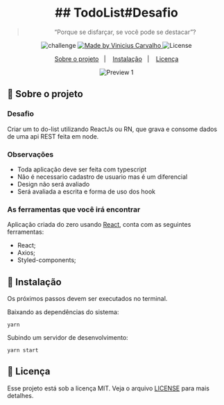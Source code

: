 <h1 align="center">
  ## TodoList#Desafio
</h1>

<blockquote align="center">“Porque se disfarçar, se você pode se destacar”?</blockquote>

<p align="center">
  <img alt="challenge" src="https://img.shields.io/badge/challenge-%2304D361">

  <a href="https://github.com/carvalhoviniciusluiz">
    <img alt="Made by Vinicius Carvalho" src="https://img.shields.io/badge/made%20by-Vinicius%20Carvalho-%2304D361">
  </a>

  <img alt="License" src="https://img.shields.io/badge/license-MIT-%2304D361">
</p>

<p align="center">
  <a href="#rocket-sobre-o-projeto">Sobre o projeto</a>&nbsp;&nbsp;&nbsp;|&nbsp;&nbsp;&nbsp;
  <a href="#8ball-instalação">Instalação</a>&nbsp;&nbsp;&nbsp;|&nbsp;&nbsp;&nbsp;
  <a href="#memo-licença">Licença</a>
</p>

<p align="center">
  <img src="https://user-images.githubusercontent.com/22005684/94098445-fd374600-fdfe-11ea-9944-bcd146094ba2.png" alt="Preview 1" />
</p>

## :rocket: Sobre o projeto

### **Desafio**

Criar um to do-list utilizando ReactJs ou RN, que grava e consome dados de uma api REST feita em node.

### **Observações**

   - Toda aplicação deve ser feita com typescript
   - Não é necessario cadastro de usuario mas é um diferencial
   - Design não será avaliado
   - Será avaliada a escrita e forma de uso dos hook

### **As ferramentas que você irá encontrar**

Aplicação criada do zero usando [React](https://pt-br.reactjs.org/), conta com as seguintes ferramentas:

- React;
- Axios;
- Styled-components;

## :8ball: Instalação

Os próximos passos devem ser executados no terminal.

Baixando as dependências do sistema:

    yarn

Subindo um servidor de desenvolvimento:

    yarn start


## :memo: Licença

Esse projeto está sob a licença MIT. Veja o arquivo [LICENSE](LICENSE.md) para mais detalhes.
